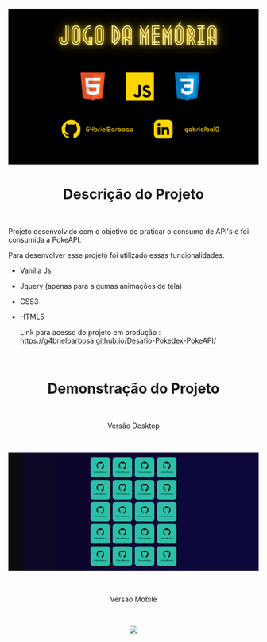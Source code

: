 <p align="center">
  <img src="https://raw.githubusercontent.com/G4brielBarbosa/Jogo-da-Memoria/main/assets/images/GabrielBarbosa.png" />
</p>

<h1 align="center"> Descrição do Projeto </h1>

<br>


 Projeto desenvolvido com o objetivo de praticar o consumo de API's e foi consumida a PokeAPI.
  
Para desenvolver esse projeto foi utilizado essas funcionalidades.
  
- Vanilla Js  
- Jquery (apenas para algumas animações de tela)
- CSS3
- HTML5

  Link para acesso do projeto em produção : https://g4brielbarbosa.github.io/Desafio-Pokedex-PokeAPI/

<br>

<h1 align="center"> Demonstração do Projeto </h1>

<br>

<p align="center">
  Versão Desktop
</p>

<br>

<p align="center">
  <img src="https://raw.githubusercontent.com/G4brielBarbosa/Jogo-da-Memoria/main/assets/images/Gif%20Jogo%20Memoria%20(2).gif" />
</p>

<br>

<p align="center">
  Versão Mobile
</p>

<br>

<p align="center">
  <img src="https://github.com/G4brielBarbosa/Jogo-da-Memoria/blob/main/assets/images/Jogo%20Memoria%20Mobile.gif?raw=true" />
</p>
